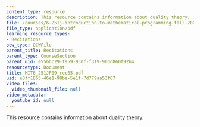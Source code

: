 ```yaml
---
content_type: resource
description: This resource contains information about duality theory.
file: /courses/6-251j-introduction-to-mathematical-programming-fall-2009/e8ff186546e198be5e1f7d779aa53f87_MIT6_251JF09_rec05.pdf
file_type: application/pdf
learning_resource_types:
- Recitations
ocw_type: OCWFile
parent_title: Recitations
parent_type: CourseSection
parent_uid: e55bbc29-f959-930f-f319-90bd860f92b4
resourcetype: Document
title: MIT6_251JF09_rec05.pdf
uid: e8ff1865-46e1-98be-5e1f-7d779aa53f87
video_files:
  video_thumbnail_file: null
video_metadata:
  youtube_id: null
---
```

This resource contains information about duality theory.


